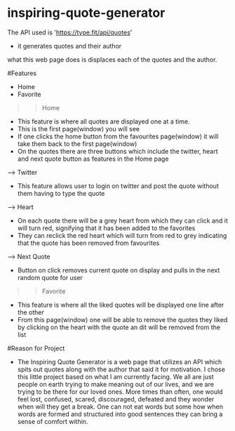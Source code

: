 # inspiring-quote-generator

The API used is 'https://type.fit/api/quotes'
- it generates quotes and their author

what this web page does is displaces each of the quotes and the author.

#Features
- Home
- Favorite

>> Home
- This feature is where all quotes are displayed one at a time.
- This is the first page(window) you will see 
- If one clicks the home button from the favourites page(window) it will take them back to the first page(window)
- On the quotes there are three buttons which include the twitter, heart and next quote button as features in the Home page

--> Twitter
- This feature allows user to login on twitter and post the quote without them having to type the quote

--> Heart
- On each quote there will be a grey heart from which they can click and it will turn red, signifying that it has been added to the favorites
- They can reclick the red heart which will turn from red to grey indicating that the quote has been removed from favourites

--> Next Quote
- Button on click removes current quote on display and pulls in the next random quote for user

>> Favorite
- This feature is where all the liked quotes will be displayed one line after the other
- From this page(window) one will be able to remove the quotes they liked by clicking on the heart with the quote an dit will be removed from the list

#Reason for Project
- The Inspiring Quote Generator is a web page that utilizes an API which spits out quotes along with the author that said it for motivation. I chose this little project based on what I am currently facing.
We all are just people on earth trying to make meaning out of our lives, and we are trying to be there for our loved ones. More times than often, one would feel lost, confused, scared, 
discouraged, defeated and they wonder when will they get a break. One can not eat words but some how when words are formed and structured into good sentences they can bring a sense of comfort within.
